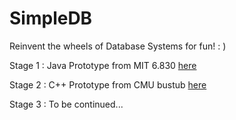 SimpleDB
=========

Reinvent the wheels of Database Systems for fun! : ) 

Stage 1 : Java Prototype from MIT 6.830 [here](https://github.com/MIT-DB-Class/course-info-2018)

Stage 2 : C++ Prototype from CMU bustub [here](https://github.com/cmu-db/bustub)

Stage 3 : To be continued...

